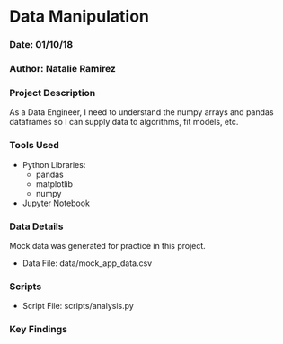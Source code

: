 # Data Manipulation
### Date: 01/10/18
### Author: Natalie Ramirez
### Project Description
As a Data Engineer, I need to understand the numpy arrays and pandas dataframes so I can supply data to algorithms, fit models, etc.

### Tools Used
- Python Libraries:
  - pandas
  - matplotlib
  - numpy
- Jupyter Notebook
### Data Details
Mock data was generated for practice in this project.

- Data File: data/mock_app_data.csv

### Scripts
- Script File: scripts/analysis.py

### Key Findings
